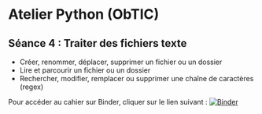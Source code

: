# Atelier Python (ObTIC)

 ## Séance 4 : Traiter des fichiers texte 

* Créer, renommer, déplacer, supprimer un fichier ou un dossier 
* Lire et parcourir un fichier ou un dossier 
* Rechercher, modifier, remplacer ou supprimer une chaîne de caractères (regex)



Pour accéder au cahier sur Binder, cliquer sur le lien suivant : [![Binder](https://mybinder.org/badge_logo.svg)](https://mybinder.org/v2/gh/ljpetkovic/Python_manip_fichiers_texte/HEAD)